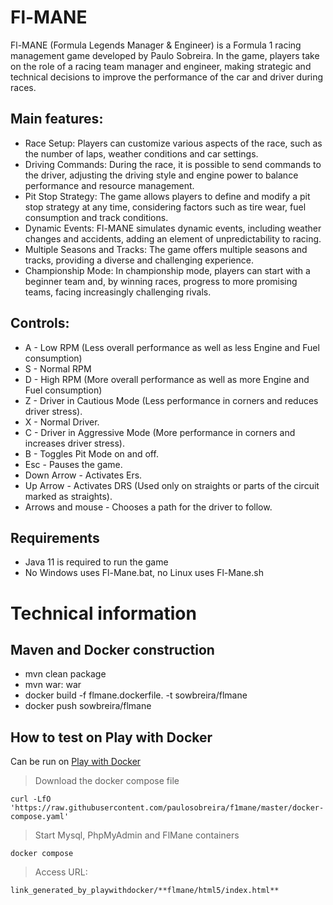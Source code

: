 # Fl-MANE
Fl-MANE (Formula Legends Manager & Engineer) is a Formula 1 racing management game developed by Paulo Sobreira. In the game, players take on the role of a racing team manager and engineer, making strategic and technical decisions to improve the performance of the car and driver during races.
## Main features:
- Race Setup: Players can customize various aspects of the race, such as the number of laps, weather conditions and car settings.
- Driving Commands: During the race, it is possible to send commands to the driver, adjusting the driving style and engine power to balance performance and resource management.
- Pit Stop Strategy: The game allows players to define and modify a pit stop strategy at any time, considering factors such as tire wear, fuel consumption and track conditions.
- Dynamic Events: Fl-MANE simulates dynamic events, including weather changes and accidents, adding an element of unpredictability to racing.
- Multiple Seasons and Tracks: The game offers multiple seasons and tracks, providing a diverse and challenging experience.
- Championship Mode: In championship mode, players can start with a beginner team and, by winning races, progress to more promising teams, facing increasingly challenging rivals.

## Controls:

- A - Low RPM (Less overall performance as well as less Engine and Fuel consumption)
- S - Normal RPM
- D - High RPM (More overall performance as well as more Engine and Fuel consumption)
- Z - Driver in Cautious Mode (Less performance in corners and reduces driver stress).
- X - Normal Driver.
- C - Driver in Aggressive Mode (More performance in corners and increases driver stress).
- B - Toggles Pit Mode on and off.
- Esc - Pauses the game.
- Down Arrow - Activates Ers.
- Up Arrow - Activates DRS (Used only on straights or parts of the circuit marked as straights).
- Arrows and mouse - Chooses a path for the driver to follow.

## Requirements

- Java 11 is required to run the game
- No Windows uses Fl-Mane.bat, no Linux uses Fl-Mane.sh

# Technical information

## Maven and Docker construction

- mvn clean package
- mvn war: war
- docker build -f flmane.dockerfile. -t sowbreira/flmane
- docker push sowbreira/flmane

## How to test on Play with Docker

Can be run on [Play with Docker](https://labs.play-with-docker.com/)

>Download the docker compose file
```
curl -LfO 'https://raw.githubusercontent.com/paulosobreira/f1mane/master/docker-compose.yaml'
```

>Start Mysql, PhpMyAdmin and FlMane containers
```
docker compose
```

>Access URL:
```
link_generated_by_playwithdocker/**flmane/html5/index.html**
```
